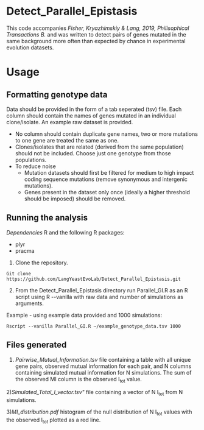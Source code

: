 # Detect_Parallel_Epistasis

This code accompanies *Fisher, Kryazhimskiy & Lang, 2019, Philisophical Transactions B.* and was written to detect pairs of genes mutated in the same background more often than expected by chance in experimental evolution datasets.

# Usage 

## Formatting genotype data

Data should be provided in the form of a tab seperated (tsv) file. Each column should contain the names of genes mutated in an individual clone/isolate. An example raw dataset is provided. 
  - No column should contain duplicate gene names, two or more mutations to one gene are treated the same as one.
  - Clones/isolates that are related (derived from the same population) should not be included. Choose just one genotype from those populations. 
  - To reduce noise
    - Mutation datasets should first be filtered for medium to high impact coding sequence mutations (remove synonymous and intergenic mutations).
    - Genes present in the dataset only once (ideally a higher threshold should be imposed) should be removed. 
 
## Running the analysis 

*Dependencies* 
R and the following R packages: 
- plyr
- pracma

1) Clone the repository. 

`Git clone https://github.com/LangYeastEvoLab/Detect_Parallel_Epistasis.git` 

2) From the Detect_Parallel_Epistasis directory run Parallel_GI.R as an R script using R --vanilla with raw data and number of simulations as arguments.

Example - using example data provided and 1000 simulations: 

`Rscript --vanilla Parallel_GI.R ~/example_genotype_data.tsv 1000`


## Files generated 

1) *Pairwise_Mutual_Information.tsv* file containing a table with all unique gene pairs, observed mutual information for each pair, and N columns containing simulated mutual information for N simulations. The sum of the observed MI column is the observed I<sub>tot</sub> value.

2)*Simulated_Total_I_vector.tsv"* file containing a vector of N I<sub>tot</sub> from N simulations. 

3)*MI_distribution.pdf* histogram of the null distribution of N I<sub>tot</sub> values with the observed I<sub>tot</sub> plotted as a red line. 
